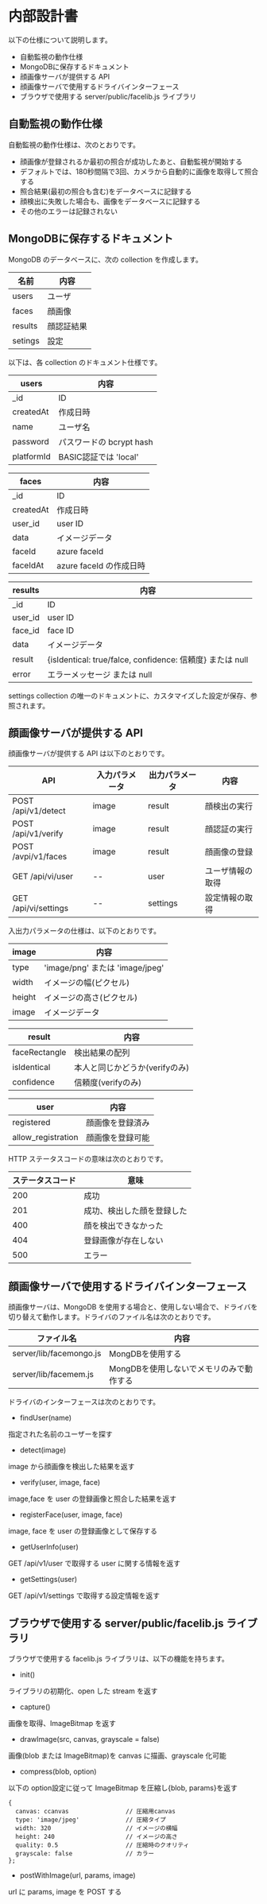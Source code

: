 # 内部設計書

以下の仕様について説明します。

- 自動監視の動作仕様
- MongoDBに保存するドキュメント
- 顔画像サーバが提供する API
- 顔画像サーバで使用するドライバインターフェース
- ブラウザで使用する server/public/facelib.js ライブラリ

## 自動監視の動作仕様

自動監視の動作仕様は、次のとおりです。

- 顔画像が登録されるか最初の照合が成功したあと、自動監視が開始する
- デフォルトでは、180秒間隔で3回、カメラから自動的に画像を取得して照合する
- 照合結果(最初の照合も含む)をデータベースに記録する
- 顔検出に失敗した場合も、画像をデータベースに記録する
- その他のエラーは記録されない

## MongoDBに保存するドキュメント

MongoDB のデータベースに、次の collection を作成します。

| 名前 | 内容 |
| ---- | ---- |
| users | ユーザ |
| faces | 顔画像 |
| results | 顔認証結果 |
| setings | 設定 |

以下は、各 collection のドキュメント仕様です。

| users | 内容 |
| ----- | ---- |
| _id | ID |
| createdAt | 作成日時 |
| name | ユーザ名 |
| password | パスワードの bcrypt hash |
| platformId | BASIC認証では 'local' |

| faces | 内容 |
| ----- | ---- |
| _id | ID |
| createdAt | 作成日時 |
| user_id | user ID |
| data | イメージデータ |
| faceId | azure faceId |
| faceIdAt | azure faceId の作成日時 |

| results | 内容 |
| ------- | ---- |
| _id | ID |
| user_id | user ID |
| face_id | face ID |
| data | イメージデータ |
| result | {isIdentical: true/falce, confidence: 信頼度} または null |
| error | エラーメッセージ または null | 

settings collection の唯一のドキュメントに、カスタマイズした設定が保存、参照されます。

## 顔画像サーバが提供する API

顔画像サーバが提供する API は以下のとおりです。

| API | 入力パラメータ | 出力パラメータ | 内容 |
| --- | -------------- | ---- | ---- |
| POST /api/v1/detect | image | result | 顔検出の実行 |
| POST /api/v1/verify | image | result | 顔認証の実行 |
| POST /avpi/v1/faces | image | result | 顔画像の登録 |
| GET /api/vi/user | -- | user | ユーザ情報の取得 |
| GET /api/vi/settings | -- | settings | 設定情報の取得 |

入出力パラメータの仕様は、以下のとおりです。

| image | 内容 |
| ----- | ---- |
| type | 'image/png' または 'image/jpeg' |
| width | イメージの幅(ピクセル) |
| height | イメージの高さ(ピクセル) |
| image | イメージデータ |

| result | 内容 |
| ------ | ---- |
| faceRectangle | 検出結果の配列 |
| isIdentical | 本人と同じかどうか(verifyのみ) |
| confidence | 信頼度(verifyのみ) |

| user | 内容 |
| ---- | ---- |
| registered | 顔画像を登録済み |
| allow_registration | 顔画像を登録可能 |

HTTP ステータスコードの意味は次のとおりです。

| ステータスコード | 意味 |
| ---------------- | ---- |
| 200 | 成功 |
| 201 | 成功、検出した顔を登録した |
| 400 | 顔を検出できなかった |
| 404 | 登録画像が存在しない |
| 500 | エラー |

## 顔画像サーバで使用するドライバインターフェース

顔画像サーバは、MongoDB を使用する場合と、使用しない場合で、ドライバを切り替えて動作します。ドライバのファイル名は次のとおりです。

| ファイル名 | 内容 |
| ---------- | ---- |
| server/lib/facemongo.js | MongDBを使用する |
| server/lib/facemem.js | MongDBを使用しないでメモリのみで動作する |

ドライバのインターフェースは次のとおりです。

- findUser(name)

指定された名前のユーザーを探す

- detect(image)

image から顔画像を検出した結果を返す

- verify(user, image, face)

image,face を user の登録画像と照合した結果を返す

- registerFace(user, image, face)

image, face を user の登録画像として保存する

- getUserInfo(user)

GET /api/v1/user で取得する user に関する情報を返す

- getSettings(user)

GET /api/v1/settings で取得する設定情報を返す


## ブラウザで使用する server/public/facelib.js ライブラリ

ブラウザで使用する facelib.js ライブラリは、以下の機能を持ちます。

- init()

ライブラリの初期化、open した stream を返す

- capture()

画像を取得、ImageBitmap を返す

- drawImage(src, canvas, grayscale = false)

画像(blob または ImageBitmap)を canvas に描画、grayscale 化可能

- compress(blob, option)

以下の option設定に従って ImageBitmap を圧縮し{blob, params}を返す

```
{
  canvas: ccanvas                // 圧縮用canvas
  type: 'image/jpeg'             // 圧縮タイプ
  width: 320                     // イメージの横幅
  height: 240                    // イメージの高さ
  quality: 0.5                   // 圧縮時のクオリティ
  grayscale: false               // カラー
};
```

- postWithImage(url, params, image)

url に params, image を POST する
